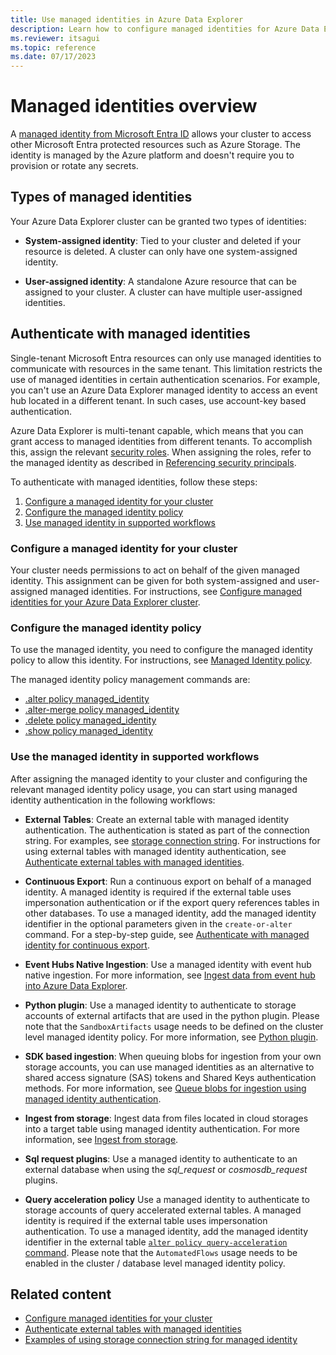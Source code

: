 ```yaml
---
title: Use managed identities in Azure Data Explorer
description: Learn how to configure managed identities for Azure Data Explorer scenarios.
ms.reviewer: itsagui
ms.topic: reference
ms.date: 07/17/2023
---
```

# Managed identities overview

A [managed identity from Microsoft Entra ID](/azure/active-directory/managed-identities-azure-resources/overview) allows your cluster to access other Microsoft Entra protected resources such as Azure Storage. The identity is managed by the Azure platform and doesn't require you to provision or rotate any secrets.

## Types of managed identities

Your Azure Data Explorer cluster can be granted two types of identities:

* **System-assigned identity**: Tied to your cluster and deleted if your resource is deleted. A cluster can only have one system-assigned identity.

* **User-assigned identity**: A standalone Azure resource that can be assigned to your cluster. A cluster can have multiple user-assigned identities.

## Authenticate with managed identities

Single-tenant Microsoft Entra resources can only use managed identities to communicate with resources in the same tenant. This limitation restricts the use of managed identities in certain authentication scenarios. For example, you can't use an Azure Data Explorer managed identity to access an event hub located in a different tenant. In such cases, use account-key based authentication.

Azure Data Explorer is multi-tenant capable, which means that you can grant access to managed identities from different tenants. To accomplish this, assign the relevant [security roles](/kusto/management/security-roles). When assigning the roles, refer to the managed identity as described in [Referencing security principals](/kusto/management/reference-security-principals?view=azure-data-explorer&preserve-view=true#referencing-azure-ad-principals-and-groups).

To authenticate with managed identities, follow these steps:

1. [Configure a managed identity for your cluster](#configure-a-managed-identity-for-your-cluster)
1. [Configure the managed identity policy](#configure-the-managed-identity-policy)
1. [Use managed identity in supported workflows](#use-the-managed-identity-in-supported-workflows)

### Configure a managed identity for your cluster

Your cluster needs permissions to act on behalf of the given managed identity. This assignment can be given for both system-assigned and user-assigned managed identities. For instructions, see [Configure managed identities for your Azure Data Explorer cluster](configure-managed-identities-cluster.md#configure-managed-identities-for-your-azure-data-explorer-cluster).

### Configure the managed identity policy

To use the managed identity, you need to configure the managed identity policy to allow this identity. For instructions, see [Managed Identity policy](/kusto/management/managed-identity-policy?view=azure-data-explorer&preserve-view=true).

The managed identity policy management commands are:

* [.alter policy managed_identity](/kusto/management/alter-managed-identity-policy-command?view=azure-data-explorer&preserve-view=true)
* [.alter-merge policy managed_identity](/kusto/management/alter-merge-managed-identity-policy-command?view=azure-data-explorer&preserve-view=true)
* [.delete policy managed_identity](/kusto/management/delete-managed-identity-policy-command?view=azure-data-explorer&preserve-view=true)
* [.show policy managed_identity](/kusto/management/show-managed-identity-policy-command?view=azure-data-explorer&preserve-view=true)

### Use the managed identity in supported workflows

After assigning the managed identity to your cluster and configuring the relevant managed identity policy usage, you can start using managed identity authentication in the following workflows:

* **External Tables**: Create an external table with managed identity authentication. The authentication is stated as part of the connection string. For examples, see [storage connection string](/kusto/api/connection-strings/storage-connection-strings?view=azure-data-explorer&preserve-view=true). For instructions for using external tables with managed identity authentication, see [Authenticate external tables with managed identities](external-tables-managed-identities.md).

* **Continuous Export**: Run a continuous export on behalf of a managed identity.  A managed identity is required if the external table uses impersonation authentication or if the export query references tables in other databases. To use a managed identity, add the managed identity identifier in the optional parameters given in the `create-or-alter` command. For a step-by-step guide, see [Authenticate with managed identity for continuous export](/kusto/management/data-export/continuous-export-with-managed-identity?view=azure-data-explorer&preserve-view=true).

* **Event Hubs Native Ingestion**: Use a managed identity with event hub native ingestion. For more information, see [Ingest data from event hub into Azure Data Explorer](create-event-hubs-connection.md?tabs=portalADX).

* **Python plugin**: Use a managed identity to authenticate to storage accounts of external artifacts that are used in the python plugin. Please note that the `SandboxArtifacts` usage needs to be defined on the cluster level managed identity policy. For more information, see [Python plugin](/kusto/query/python-plugin?view=azure-data-explorer&preserve-view=true).

* **SDK based ingestion**: When queuing blobs for ingestion from your own storage accounts, you can use managed identities as an alternative to shared access signature (SAS) tokens and Shared Keys authentication methods. For more information, see [Queue blobs for ingestion using managed identity authentication](ingest-data-managed-identity.md).

* **Ingest from storage**: Ingest data from files located in cloud storages into a target table using managed identity authentication. For more information, see [Ingest from storage](/kusto/management/data-ingestion/ingest-from-storage?view=azure-data-explorer&preserve-view=true).

* **Sql request plugins**: Use a managed identity to authenticate to an external database when using the *sql_request* or *cosmosdb_request* plugins.

* **Query acceleration policy** Use a managed identity to authenticate to storage accounts of query accelerated external tables.  A managed identity is required if the external table uses impersonation authentication. To use a managed identity, add the managed identity identifier in the external table [`alter policy query-acceleration` command](/kusto/management/alter-query-acceleration-policy-command?view=azure-data-explorer&preserve-view=true). Please note that the `AutomatedFlows` usage needs to be enabled in the cluster / database level managed identity policy.

## Related content

* [Configure managed identities for your cluster](configure-managed-identities-cluster.md)
* [Authenticate external tables with managed identities](external-tables-managed-identities.md)
* [Examples of using storage connection string for managed identity](/kusto/api/connection-strings/kusto#examples) 
